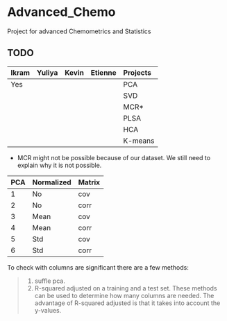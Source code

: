 # Advanced_Chemo
Project for advanced Chemometrics and Statistics

## TODO
|Ikram |Yuliya |Kevin |Etienne | Projects | 
|:---   | :---| :---   |:---    |  :---    |
|Yes   |     |        |        |PCA       |
|      |     |        |        |SVD       | 
|      |     |        |        |MCR*      |
|      |     |        |        |PLSA      |
|      |     |        |        |HCA       |
|      |     |        |        |K-means   |
* MCR might not be possible because of our dataset. We still need to explain why it is not possible.


|PCA |Normalized | Matrix| 
|:---|:---       |:---   |
|1   |No         |cov    |
|2   |No         |corr   |
|3   |Mean       |cov    |
|4   |Mean       |corr   |
|5   |Std        |cov    |
|6   |Std        |corr   |

To check with columns are significant there are a few methods:
> 1. suffle pca.
> 2. R-squared adjusted on a training and a test set.
These methods can be used to determine how many columns are needed. The advantage of R-squared adjusted is that it takes into account the y-values. 




